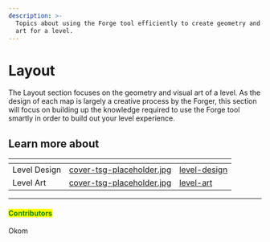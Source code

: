```yaml
---
description: >-
  Topics about using the Forge tool efficiently to create geometry and visual
  art for a level.
---
```


# Layout

The Layout section focuses on the geometry and visual art of a level. As the design of each map is largely a creative process by the Forger, this section will focus on building up the knowledge required to use the Forge tool smartly in order to build out your level experience.



## Learn more about

<table data-view="cards"><thead><tr><th></th><th data-hidden data-card-cover data-type="files"></th><th data-hidden data-card-target data-type="content-ref"></th></tr></thead><tbody><tr><td>Level Design</td><td><a href="../../.gitbook/assets/cover-tsg-placeholder.jpg">cover-tsg-placeholder.jpg</a></td><td><a href="level-design/">level-design</a></td></tr><tr><td>Level Art</td><td><a href="../../.gitbook/assets/cover-tsg-placeholder.jpg">cover-tsg-placeholder.jpg</a></td><td><a href="level-art/">level-art</a></td></tr></tbody></table>



***

#### <mark style="color:green;">Contributors</mark>

Okom
